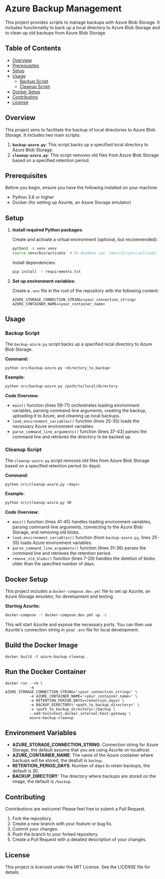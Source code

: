 # Azure Backup Management

This project provides scripts to manage backups with Azure Blob Storage. It includes functionality to back up a local directory to Azure Blob Storage and to clean up old backups from Azure Blob Storage.

## Table of Contents

- [Overview](#overview)
- [Prerequisites](#prerequisites)
- [Setup](#setup)
- [Usage](#usage)
  - [Backup Script](#backup-script)
  - [Cleanup Script](#cleanup-script)
- [Docker Setup](#docker-setup)
- [Contributing](#contributing)
- [License](#license)

## Overview

This project aims to facilitate the backup of local directories to Azure Blob Storage. It includes two main scripts:

1. **`backup-azure.py`**: This script backs up a specified local directory to Azure Blob Storage.
2. **`cleanup-azure.py`**: This script removes old files from Azure Blob Storage based on a specified retention period.

## Prerequisites

Before you begin, ensure you have the following installed on your machine:

- Python 3.6 or higher
- Docker (for setting up Azurite, an Azure Storage emulator)

## Setup

1. **Install required Python packages:**

    Create and activate a virtual environment (optional, but recommended):

    ```bash
    python3 -m venv venv
    source venv/bin/activate  # On Windows use `venv\Scripts\activate`
    ```

    Install dependencies:

    ```bash
    pip install -r requirements.txt
    ```

2. **Set up environment variables:**

   Create a `.env` file in the root of the repository with the following content:

    ```env
    AZURE_STORAGE_CONNECTION_STRING=<your_connection_string>
    AZURE_CONTAINER_NAME=<your_container_name>
    ```

## Usage

### Backup Script

The `backup-azure.py` script backs up a specified local directory to Azure Blob Storage.

**Command:**

```bash
python src/backup-azure.py <directory_to_backup>
```

**Example:**

```bash
python src/backup-azure.py /path/to/local/directory
```

**Code Overview:**

- `main()` function (lines 59-71) orchestrates loading environment variables, parsing command-line arguments, creating the backup, uploading it to Azure, and cleaning up local backups.
- `load_environment_variables()` function (lines 25-35) loads the necessary Azure environment variables.
- `parse_command_line_arguments()` function (lines 37-43) parses the command line and retrieves the directory to be backed up.

### Cleanup Script

The `cleanup-azure.py` script removes old files from Azure Blob Storage based on a specified retention period (in days).

**Command:**

```bash
python src/cleanup-azure.py <days>
```

**Example:**

```bash
python src/cleanup-azure.py 30
```

**Code Overview:**

- `main()` function (lines 41-45) handles loading environment variables, parsing command-line arguments, connecting to the Azure Blob Storage, and removing old blobs.
- `load_environment_variables()` function (from `backup-azure.py`, lines 25-35) loads Azure environment variables.
- `parse_command_line_arguments()` function (lines 31-36) parses the command line and retrieves the retention period.
- `remove_old_blobs()` function (lines 7-20) handles the deletion of blobs older than the specified number of days.

## Docker Setup

This project includes a `docker-compose.dev.yml` file to set up Azurite, an Azure Storage emulator, for development and testing.

**Starting Azurite:**

```bash
docker-compose -f docker-compose.dev.yml up -d
```

This will start Azurite and expose the necessary ports. You can then use Azurite's connection string in your `.env` file for local development.

## Build the Docker Image

```shell
docker build -t azure-backup-cleanup .
```

## Run the Docker Container

```shell
docker run --rm \
           -e AZURE_STORAGE_CONNECTION_STRING='<your_connection_string>' \
           -e AZURE_CONTAINER_NAME='<your_container_name>' \
           -e RETENTION_PERIOD_DAYS=<retention_days> \
           -e BACKUP_DIRECTORY='<path_to_backup_directory>' \
           -v <path_to_backup_directory>:/backup \
           --add-host=host.docker.internal:host-gateway \
           azure-backup-cleanup
```

## Environment Variables

- **AZURE_STORAGE_CONNECTION_STRING**: Connection string for Azure Storage, the default assume that you are using Azurite on localhost.
- **AZURE_CONTAINER_NAME**: The name of the Azure container where backups will be stored, the deafult is `backup`.
- **RETENTION_PERIOD_DAYS**: Number of days to retain backups, the default is 30.
- **BACKUP_DIRECTORY**: The directory where backups are stored on the image, the default is `/backup`.

## Contributing

Contributions are welcome! Please feel free to submit a Pull Request.

1. Fork the repository.
2. Create a new branch with your feature or bug fix.
3. Commit your changes.
4. Push the branch to your forked repository.
5. Create a Pull Request with a detailed description of your changes.

## License

This project is licensed under the MIT License. See the LICENSE file for details.

